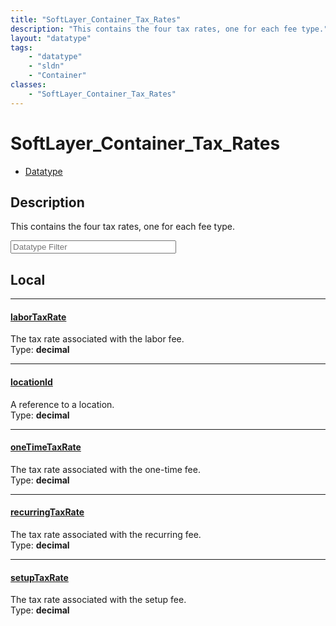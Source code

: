 ```yaml
---
title: "SoftLayer_Container_Tax_Rates"
description: "This contains the four tax rates, one for each fee type."
layout: "datatype"
tags:
    - "datatype"
    - "sldn"
    - "Container"
classes:
    - "SoftLayer_Container_Tax_Rates"
---
```


# SoftLayer_Container_Tax_Rates
<div id='service-datatype'>
    <ul id='sldn-reference-tabs'>
        <li id='datatype'> <a href='/reference/datatypes/SoftLayer_Container_Tax_Rates' >Datatype</a></li>
    </ul>
</div>

## Description 


This contains the four tax rates, one for each fee type. 





<!-- Filer BEGIN -->
<div class="view-filters">
        <div class="clearfix">
            <div class="search-input-box">
                <input placeholder="Datatype Filter" onkeyup="titleSearch(inputId='prop-input', divId='properties', elementClass='prop-row')" 
                    type="text" id="prop-input" value="" size="30" maxlength="128" class="form-text">
            </div>
        </div>
</div>
<!-- Filer END -->

<div id="properties" class="content">
<div id="localProperties" class="prop-content" >

## Local
<div class="prop-row">

-----
[laborTaxRate]: #labortaxrate
#### [laborTaxRate]
The tax rate associated with the labor fee.  
<span class="type-label">Type: </span>**decimal**  



</div>
<div class="prop-row">

-----
[locationId]: #locationid
#### [locationId]
A reference to a location.  
<span class="type-label">Type: </span>**decimal**  



</div>
<div class="prop-row">

-----
[oneTimeTaxRate]: #onetimetaxrate
#### [oneTimeTaxRate]
The tax rate associated with the one-time fee.  
<span class="type-label">Type: </span>**decimal**  



</div>
<div class="prop-row">

-----
[recurringTaxRate]: #recurringtaxrate
#### [recurringTaxRate]
The tax rate associated with the recurring fee.  
<span class="type-label">Type: </span>**decimal**  



</div>
<div class="prop-row">

-----
[setupTaxRate]: #setuptaxrate
#### [setupTaxRate]
The tax rate associated with the setup fee.  
<span class="type-label">Type: </span>**decimal**  



</div>
</div>
<!-- LOCAL PROPERTY END -->

</div>


